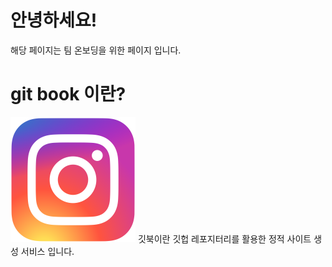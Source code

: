 # 안녕하세요!
해당 페이지는 팀 온보딩을 위한 페이지 입니다.

# git book 이란?
![](../src/image.png)
깃북이란 깃헙 레포지터리를 활용한 정적 사이트 생성 서비스 입니다.